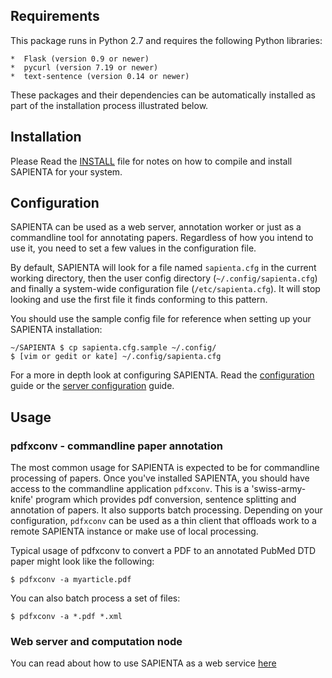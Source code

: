 
## Requirements

This package runs in Python 2.7 and requires the following Python libraries:

    *  Flask (version 0.9 or newer)
    *  pycurl (version 7.19 or newer)
    *  text-sentence (version 0.14 or newer)

These packages and their dependencies can be automatically installed as part of
the installation process illustrated below.


## Installation

Please Read the [INSTALL](install.md) file for notes on how to compile and install SAPIENTA for your system.


## Configuration

SAPIENTA can be used as a web server, annotation worker or just as a
commandline tool for annotating papers. Regardless of how you intend to use it,
you need to set a few values in the configuration file. 

By default, SAPIENTA will look for a file named `sapienta.cfg` in the current working directory, then the user config directory (`~/.config/sapienta.cfg`) and finally a system-wide configuration file (`/etc/sapienta.cfg`). It will stop looking and use the first file it finds conforming to this pattern.

You should use the sample config file for reference when setting up your SAPIENTA installation:

    ~/SAPIENTA $ cp sapienta.cfg.sample ~/.config/
    $ [vim or gedit or kate] ~/.config/sapienta.cfg
    
For a more in depth look at configuring SAPIENTA. Read the [configuration](https://github.com/ravenscroftj/SAPIENTA/wiki/Configuration) guide or the [server configuration](https://github.com/ravenscroftj/SAPIENTA/wiki/ServerConfiguration) guide.

## Usage


### pdfxconv - commandline paper annotation
The most common usage for SAPIENTA is expected to be for commandline processing
of papers. Once you've installed SAPIENTA, you should have access to the
commandline application `pdfxconv`. This is a 'swiss-army-knife' program which
provides pdf conversion, sentence splitting and annotation of papers. It also
supports batch processing. Depending on your configuration, `pdfxconv` can be
used as a thin client that offloads work to a remote SAPIENTA instance or make
use of local processing.

Typical usage of pdfxconv to convert a PDF to an annotated PubMed DTD paper
might look like the following:

    $ pdfxconv -a myarticle.pdf

You can also batch process a set of files:

    $ pdfxconv -a *.pdf *.xml

### Web server and computation node

You can read about how to use SAPIENTA as a web service [here](https://github.com/ravenscroftj/SAPIENTA/wiki/ServerConfiguration)

